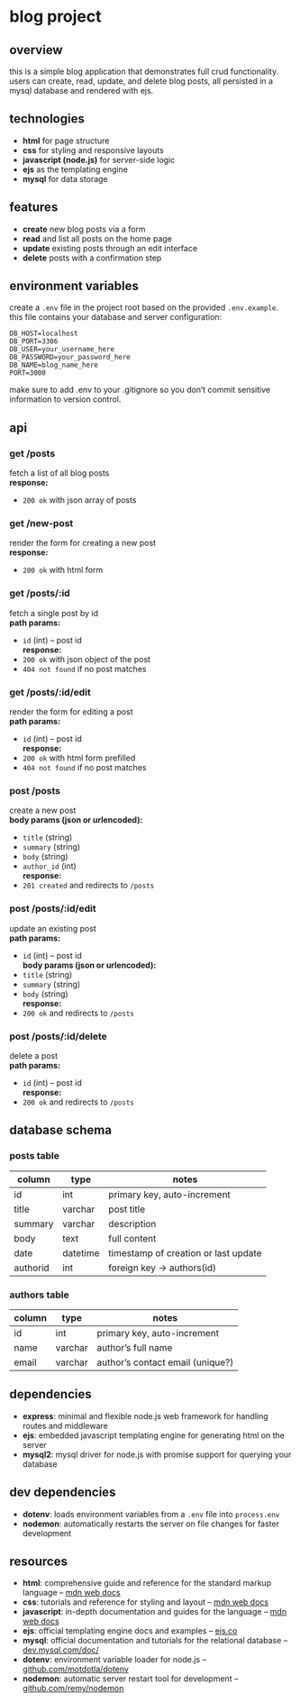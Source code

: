 # blog project

## overview

this is a simple blog application that demonstrates full crud functionality. users can create, read, update, and delete blog posts, all persisted in a mysql database and rendered with ejs.

## technologies

- **html** for page structure
- **css** for styling and responsive layouts
- **javascript (node.js)** for server-side logic
- **ejs** as the templating engine
- **mysql** for data storage

## features

- **create** new blog posts via a form
- **read** and list all posts on the home page
- **update** existing posts through an edit interface
- **delete** posts with a confirmation step

## environment variables

create a `.env` file in the project root based on the provided `.env.example`. this file contains your database and server configuration:

```dotenv
DB_HOST=localhost
DB_PORT=3306
DB_USER=your_username_here
DB_PASSWORD=your_password_here
DB_NAME=blog_name_here
PORT=3000
```

make sure to add .env to your .gitignore so you don’t commit sensitive information to version control.

## api

### get /posts

fetch a list of all blog posts  
**response:**

- `200 ok` with json array of posts

### get /new-post

render the form for creating a new post  
**response:**

- `200 ok` with html form

### get /posts/:id

fetch a single post by id  
**path params:**

- `id` (int) – post id  
  **response:**
- `200 ok` with json object of the post
- `404 not found` if no post matches

### get /posts/:id/edit

render the form for editing a post  
**path params:**

- `id` (int) – post id  
  **response:**
- `200 ok` with html form prefilled
- `404 not found` if no post matches

### post /posts

create a new post  
**body params (json or urlencoded):**

- `title` (string)
- `summary` (string)
- `body` (string)
- `author_id` (int)  
  **response:**
- `201 created` and redirects to `/posts`

### post /posts/:id/edit

update an existing post  
**path params:**

- `id` (int) – post id  
  **body params (json or urlencoded):**
- `title` (string)
- `summary` (string)
- `body` (string)  
  **response:**
- `200 ok` and redirects to `/posts`

### post /posts/:id/delete

delete a post  
**path params:**

- `id` (int) – post id  
  **response:**
- `200 ok` and redirects to `/posts`

## database schema

### posts table

| column   | type     | notes                                |
| -------- | -------- | ------------------------------------ |
| id       | int      | primary key, auto-increment          |
| title    | varchar  | post title                           |
| summary  | varchar  | description                          |
| body     | text     | full content                         |
| date     | datetime | timestamp of creation or last update |
| authorid | int      | foreign key → authors(id)            |

### authors table

| column | type    | notes                            |
| ------ | ------- | -------------------------------- |
| id     | int     | primary key, auto-increment      |
| name   | varchar | author’s full name               |
| email  | varchar | author’s contact email (unique?) |

## dependencies

- **express**: minimal and flexible node.js web framework for handling routes and middleware
- **ejs**: embedded javascript templating engine for generating html on the server
- **mysql2**: mysql driver for node.js with promise support for querying your database

## dev dependencies

- **dotenv**: loads environment variables from a `.env` file into `process.env`
- **nodemon**: automatically restarts the server on file changes for faster development

## resources

- **html**: comprehensive guide and reference for the standard markup language – [mdn web docs](https://developer.mozilla.org/en-US/docs/Web/HTML)
- **css**: tutorials and reference for styling and layout – [mdn web docs](https://developer.mozilla.org/en-US/docs/Web/CSS)
- **javascript**: in-depth documentation and guides for the language – [mdn web docs](https://developer.mozilla.org/en-US/docs/Web/JavaScript)
- **ejs**: official templating engine docs and examples – [ejs.co](https://ejs.co)
- **mysql**: official documentation and tutorials for the relational database – [dev.mysql.com/doc/](https://dev.mysql.com/doc/)
- **dotenv**: environment variable loader for node.js – [github.com/motdotla/dotenv](https://github.com/motdotla/dotenv)
- **nodemon**: automatic server restart tool for development – [github.com/remy/nodemon](https://github.com/remy/nodemon)
